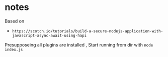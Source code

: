 # notes


Based on 
- `https://scotch.io/tutorials/build-a-secure-nodejs-application-with-javascript-async-await-using-hapi`

Presupposeing all plugins are installed , Start running from dir with `node index.js`